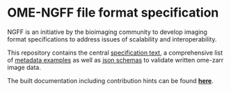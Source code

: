 # OME-NGFF file format specification

NGFF is an initiative by the bioimaging community to develop imaging format specifications to
address issues of scalability and interoperability.

This repository contains the central [specification text](./ngff_spec/specification.md),
a comprehensive list of [metadata examples](./ngff_spec/examples)
as well as [json schemas](./ngff_spec/schemas) to validate written ome-zarr image data. 

The built documentation including contribution hints can be found **[here](https://ngff-spec.readthedocs.io/en/latest/specification.html)**.

